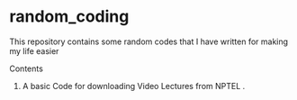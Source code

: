 # random_coding
This repository contains some random codes that I have written for making my life easier

Contents
1. A basic Code for downloading Video Lectures from NPTEL . 
